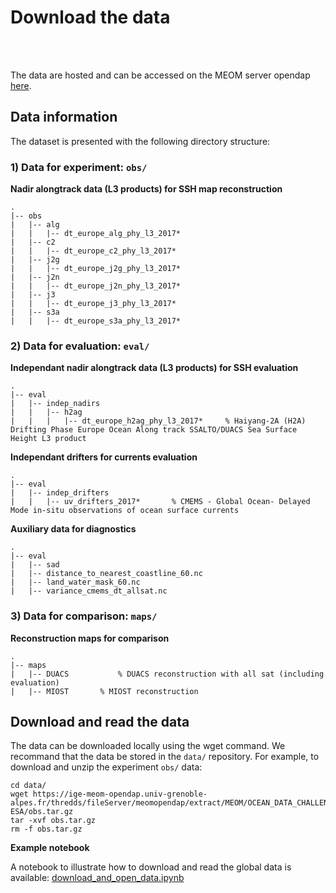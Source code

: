 # Download the data

<br> 

<br>  

The data are hosted and can be accessed on the MEOM server opendap [here](https://ige-meom-opendap.univ-grenoble-alpes.fr/thredds/catalog/meomopendap/extract/MEOM/OCEAN_DATA_CHALLENGES/2024c_DC_4DMedSea-ESA/catalog.html).  

## Data information

The dataset is presented with the following directory structure:

### 1) Data for experiment: ```obs/```

**Nadir alongtrack data (L3 products) for SSH map reconstruction**

```
.
|-- obs
|   |-- alg 
|   |   |-- dt_europe_alg_phy_l3_2017* 
|   |-- c2 
|   |   |-- dt_europe_c2_phy_l3_2017* 
|   |-- j2g 
|   |   |-- dt_europe_j2g_phy_l3_2017* 
|   |-- j2n 
|   |   |-- dt_europe_j2n_phy_l3_2017* 
|   |-- j3 
|   |   |-- dt_europe_j3_phy_l3_2017* 
|   |-- s3a
|   |   |-- dt_europe_s3a_phy_l3_2017* 
``` 

### 2) Data for evaluation: ```eval/```

**Independant nadir alongtrack data (L3 products) for SSH evaluation**

```
.
|-- eval
|   |-- indep_nadirs
|   |   |-- h2ag
|   |   |   |-- dt_europe_h2ag_phy_l3_2017*		% Haiyang-2A (H2A) Drifting Phase Europe Ocean Along track SSALTO/DUACS Sea Surface Height L3 product 
```

**Independant drifters for currents evaluation**

```
.
|-- eval
|   |-- indep_drifters 
|   |   |-- uv_drifters_2017*       % CMEMS - Global Ocean- Delayed Mode in-situ observations of ocean surface currents
```

**Auxiliary data for diagnostics**

```
.
|-- eval
|   |-- sad
|   |-- distance_to_nearest_coastline_60.nc
|   |-- land_water_mask_60.nc
|   |-- variance_cmems_dt_allsat.nc

```

### 3) Data for comparison: ```maps/```

**Reconstruction maps for comparison**

```
.
|-- maps
|   |-- DUACS			% DUACS reconstruction with all sat (including evaluation)			
|   |-- MIOST		% MIOST reconstruction 
```


## Download and read the data

The data can be downloaded locally using the wget command. We recommand that the data be stored in the `data/` repository. 
For example, to download and unzip the experiment `obs/` data:


```
cd data/ 
wget https://ige-meom-opendap.univ-grenoble-alpes.fr/thredds/fileServer/meomopendap/extract/MEOM/OCEAN_DATA_CHALLENGES/2024c_DC_4DMedSea-ESA/obs.tar.gz 
tar -xvf obs.tar.gz  
rm -f obs.tar.gz
```

**Example notebook**

A notebook to illustrate how to download and read the global data is available: [download_and_open_data.ipynb](../gallery/download_and_open_data.ipynb)
 

